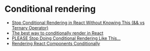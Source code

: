 # Conditional rendering

- [Stop Conditional Rendering in React Without Knowing This (&& vs Ternary Operator)](https://www.youtube.com/watch?v=Rr5AqASIyxw)
- [The best way to conditionally render in React](https://www.youtube.com/shorts/aObx9OASmeU)
- [PLEASE Stop Doing Conditional Rendering Like This...](https://www.youtube.com/watch?v=P5x8AtJBlYo)
- [Rendering React Components Conditionally](https://www.youtube.com/shorts/gvMpY48kf2w)
